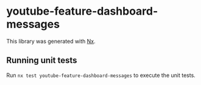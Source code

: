# youtube-feature-dashboard-messages

This library was generated with [Nx](https://nx.dev).

## Running unit tests

Run `nx test youtube-feature-dashboard-messages` to execute the unit tests.
